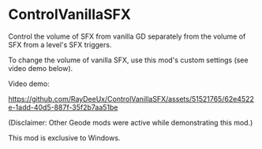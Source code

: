 # ControlVanillaSFX

Control the volume of SFX from vanilla GD separately from the volume of SFX from a level's SFX triggers.

To change the volume of vanilla SFX, use this mod's custom settings (see video demo below).

Video demo:

https://github.com/RayDeeUx/ControlVanillaSFX/assets/51521765/62e4522e-1add-40d5-887f-35f2b7aa51be

(Disclaimer: Other Geode mods were active while demonstrating this mod.)

This mod is exclusive to Windows.